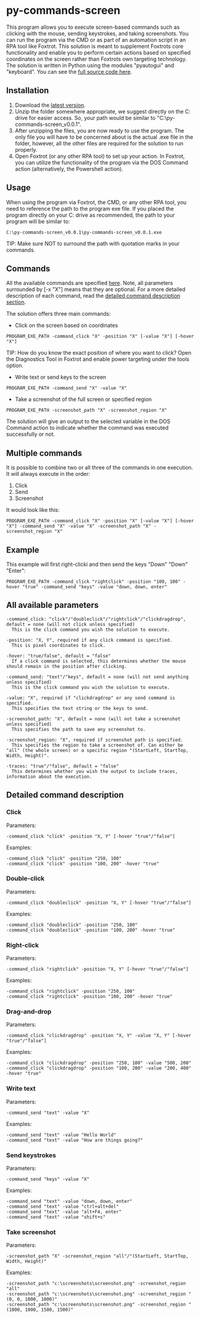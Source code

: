 # py-commands-screen

This program allows you to execute screen-based commands such as clicking with the mouse, sending keystrokes, and taking screenshots. You can run the program via the CMD or as part of an automation script in an RPA tool like Foxtrot. This solution is meant to supplement Foxtrots core functionality and enable you to perform certain actions based on specified coordinates on the screen rather than Foxtrots own targeting technology. The solution is written in Python using the modules "pyautogui" and "keyboard". You can see the [full source code here](https://github.com/foxtrot-alliance/py-commands-screen/blob/master/py-commands-screen.py).

## Installation

1. Download the [latest version](https://github.com/foxtrot-alliance/py-commands-screen/releases/download/v0.0.1/py-commands-screen_v0.0.1.zip).
2. Unzip the folder somewhere appropriate, we suggest directly on the C: drive for easier access. So, your path would be similar to "C:\py-commands-screen_v0.0.1".
3. After unzipping the files, you are now ready to use the program. The only file you will have to be concerned about is the actual .exe file in the folder, however, all the other files are required for the solution to run properly.
4. Open Foxtrot (or any other RPA tool) to set up your action. In Foxtrot, you can utilize the functionality of the program via the DOS Command action (alternatively, the Powershell action).

## Usage

When using the program via Foxtrot, the CMD, or any other RPA tool, you need to reference the path to the program exe file. If you placed the program directly on your C: drive as recommended, the path to your program will be similar to: 
```
C:\py-commands-screen_v0.0.1\py-commands-screen_v0.0.1.exe
```
TIP: Make sure NOT to surround the path with quotation marks in your commands.

## Commands

All the available commands are specified [here](#all-available-parameters). Note, all parameters surrounded by [-x "X"] means that they are optional. For a more detailed description of each command, read the [detailed command description section](#detailed-command-description).

The solution offers three main commands:
* Click on the screen based on coordinates
```
PROGRAM_EXE_PATH -command_click "X" -position "X" [-value "X"] [-hover "X"]
```
TIP: How do you know the exact position of where you want to click? Open the Diagnostics Tool in Foxtrot and enable power targeting under the tools option.

* Write text or send keys to the screen
```
PROGRAM_EXE_PATH -command_send "X" -value "X"
```
* Take a screenshot of the full screen or specified region
```
PROGRAM_EXE_PATH -screenshot_path "X" -screenshot_region "X"
```

The solution will give an output to the selected variable in the DOS Command action to indicate whether the command was executed successfully or not.

## Multiple commands

It is possible to combine two or all three of the commands in one execution. It will always execute in the order:
1. Click
2. Send
3. Screenshot

It would look like this:
```
PROGRAM_EXE_PATH -command_click "X" -position "X" [-value "X"] [-hover "X"] -command_send "X" -value "X" -screenshot_path "X" -screenshot_region "X"
```

## Example
This example will first right-clicki and then send the keys "Down" "Down" "Enter":
```
PROGRAM_EXE_PATH -command_click "rightclick" -position "100, 100" -hover "true" -command_send "keys" -value "down, down, enter"
```

## All available parameters
```
-command_click: "click"/"doubleclick"/"rightclick"/"clickdragdrop", default = none (will not click unless specified)
  This is the click command you wish the solution to execute.

-position: "X, Y", required if any click command is specified.
  This is pixel coordinates to click.

-hover: "true/false", default = "false"
  If a click command is selected, this determines whether the mouse should remain in the position after clicking.

-command_send: "text"/"keys", default = none (will not send anything unless specified)
  This is the click command you wish the solution to execute.

-value: "X", required if "clickdragdrop" or any send command is specified.
  This specifies the text string or the keys to send.

-screenshot_path: "X", default = none (will not take a screenshot unless specified)
  This specifies the path to save any screenshot to.

-screenshot_region: "X", required if screenshot path is specified.
  This specifies the region to take a screenshot of. Can either be "all" (the whole screen) or a specific region "(StartLeft, StartTop, Width, Height)".

-traces: "true"/"false", default = "false"
  This determines whether you wish the output to include traces, information about the execution.
```

## Detailed command description

### Click
Parameters:
```
-command_click "click" -position "X, Y" [-hover "true"/"false"]
```
Examples:
```
-command_click "click" -position "250, 100"
-command_click "click" -position "100, 200" -hover "true"
```

### Double-click
Parameters:
```
-command_click "doubleclick" -position "X, Y" [-hover "true"/"false"]
```
Examples:
```
-command_click "doubleclick" -position "250, 100"
-command_click "doubleclick" -position "100, 200" -hover "true"
```

### Right-click
Parameters:
```
-command_click "rightclick" -position "X, Y" [-hover "true"/"false"]
```
Examples:
```
-command_click "rightclick" -position "250, 100"
-command_click "rightclick" -position "100, 200" -hover "true"
```

### Drag-and-drop
Parameters:
```
-command_click "clickdragdrop" -position "X, Y" -value "X, Y" [-hover "true"/"false"]
```
Examples:
```
-command_click "clickdragdrop" -position "250, 100" -value "500, 200"
-command_click "clickdragdrop" -position "100, 200" -value "200, 400" -hover "true"
```

### Write text
Parameters:
```
-command_send "text" -value "X"
```
Examples:
```
-command_send "text" -value "Hello World"
-command_send "text" -value "How are things going?"
```

### Send keystrokes
Parameters:
```
-command_send "keys" -value "X"
```
Examples:
```
-command_send "text" -value "down, down, enter"
-command_send "text" -value "ctrl+alt+del"
-command_send "text" -value "alt+F4, enter"
-command_send "text" -value "shift+s"
```

### Take screenshot
Parameters:
```
-screenshot_path "X" -screenshot_region "all"/"(StartLeft, StartTop, Width, Height)"
```
Examples:
```
-screenshot_path "c:\screenshots\screenshot.png" -screenshot_region "all"
-screenshot_path "c:\screenshots\screenshot.png" -screenshot_region "(0, 0, 1000, 1000)"
-screenshot_path "c:\screenshots\screenshot.png" -screenshot_region "(1000, 1000, 1500, 1500)"
```
